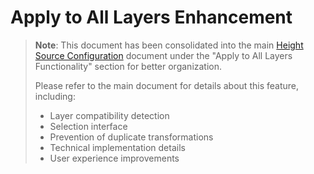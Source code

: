 # Apply to All Layers Enhancement

> **Note**: This document has been consolidated into the main [Height Source Configuration](./height-source-configuration.md) document under the "Apply to All Layers Functionality" section for better organization. 
> 
> Please refer to the main document for details about this feature, including:
> - Layer compatibility detection
> - Selection interface
> - Prevention of duplicate transformations
> - Technical implementation details
> - User experience improvements 